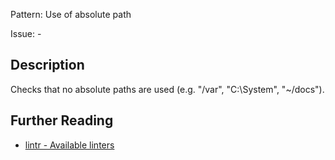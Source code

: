 Pattern: Use of absolute path

Issue: -

## Description

Checks that no absolute paths are used (e.g. "/var", "C:\System", "~/docs").

## Further Reading

* [lintr - Available linters](https://lintr.r-lib.org/reference/index.html)